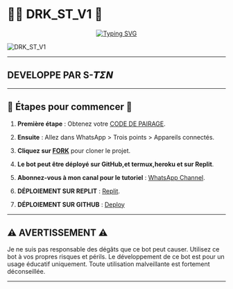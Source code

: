 # 👨‍💻 DRK_ST_V1 👾
<p align="center">
  <a href="https://git.io/typing-svg">
    <img src="https://readme-typing-svg.demolab.com?font=EB+Garamond&weight=800&size=28&duration=4000&pause=1000&random=false&width=435&lines=DRK_ST_V1;WHATSAPP+PUISSANT+x+SIMPLE+BOT;DEVELOPPER+PAR+𝙎-𝙏𝞢𝞜" alt="Typing SVG" />
  </a>
</p>

![DRK_ST_V1](https://telegra.ph/file/101bf22f101df83c4adbf.jpg)

---

## DEVELOPPE PAR S-𝙏𝞢𝞜

---

## 🚀 Étapes pour commencer 🚀

1. **Première étape** : Obtenez votre [CODE DE PAIRAGE](https://drk-ses.onrender.com).
2. **Ensuite** : Allez dans WhatsApp > Trois points > Appareils connectés.
3. **Cliquez sur [FORK](https://github.com/Dark-S-TEN/DRK_ST_V1/fork)** pour cloner le projet.
4. **Le bot peut être déployé sur GitHub,et termux,heroku et sur Replit**.
5. **Abonnez-vous à mon canal pour le tutoriel** : [WhatsApp Channel](https://whatsapp.com/channel/0029Vakp0UnICVfe3I2Fe72w).

6. **DÉPLOIEMENT SUR REPLIT** : [Replit](https://replit.com/@darksten4/DRKSTV1?s=app).
6. **DÉPLOIEMENT SUR GITHUB** : [Deploy](https://github.com/Dark-S-TEN/DRK_ST_V1/actions)
---

## ⚠️ AVERTISSEMENT ⚠️

Je ne suis pas responsable des dégâts que ce bot peut causer. Utilisez ce bot à vos propres risques et périls. Le développement de ce bot est pour un usage éducatif uniquement. Toute utilisation malveillante est fortement déconseillée.

---

